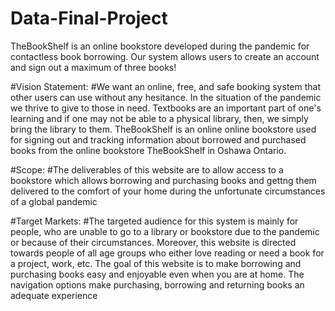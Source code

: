 # Data-Final-Project

TheBookShelf is an online bookstore developed during the pandemic for contactless book borrowing. Our system allows users to create an account and sign out a maximum of three books!

#Vision Statement: #We want an online, free, and safe booking system that other users can use without any hesitance. In the situation of the pandemic we thrive to give to those in need. Textbooks are an important part of one's learning and if one may not be able to a physical library, then, we simply bring the library to them. TheBookShelf is an online online bookstore used for signing out and tracking information about borrowed and purchased books from the online bookstore TheBookShelf in Oshawa Ontario.

#Scope: #The deliverables of this website are to allow access to a bookstore which allows borrowing and purchasing books and gettng them delivered to the comfort of your home during the unfortunate circumstances of a global pandemic

#Target Markets: #The targeted audience for this system is mainly for people, who are unable to go to a library or bookstore due to the pandemic or because of their circumstances. Moreover, this website is directed towards people of all age groups who either love reading or need a book for a project, work, etc. The goal of this website is to make borrowing and purchasing books easy and enjoyable even when you are at home. The navigation options make purchasing, borrowing and returning books an adequate experience
